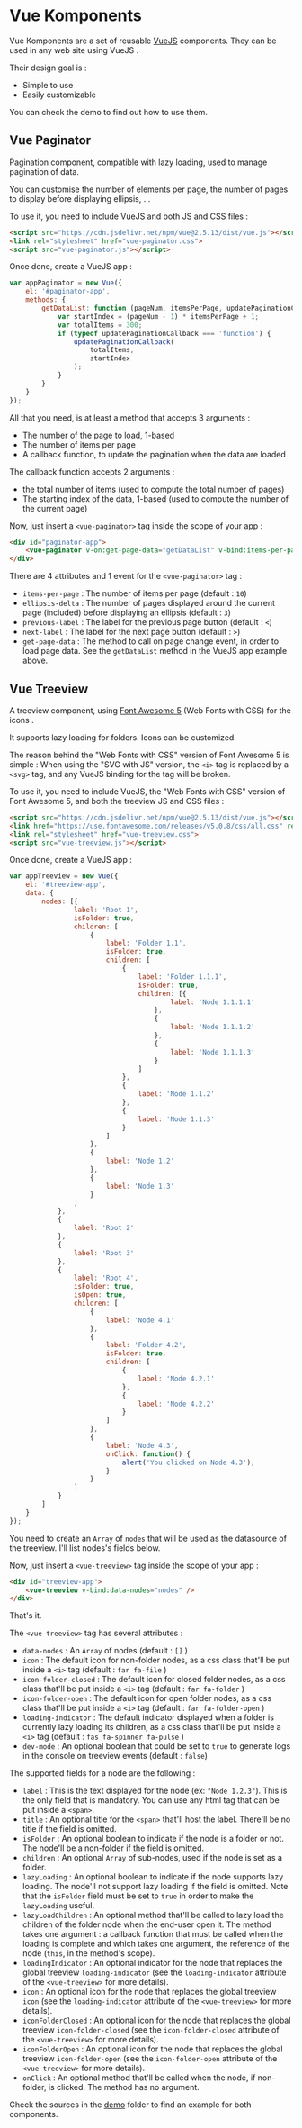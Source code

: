 <link href="https://use.fontawesome.com/releases/v5.0.8/css/all.css" rel="stylesheet">

[Font Awesome 5]: https://www.fontawesome.com
[VueJS]: https://vuejs.org/
[demo]: https://github.com/zKnight79/vue-komponents/tree/master/demo

Vue Komponents
==============

Vue Komponents are a set of reusable [VueJS] components. They can be used in any web site using VueJS <i class="fab fa-vuejs fa-lg"></i>.

Their design goal is :
- Simple to use
- Easily customizable

You can check the demo to find out how to use them.

Vue Paginator
-------------

Pagination component, compatible with lazy loading, used to manage pagination of data.

You can customise the number of elements per page, the number of pages to display before displaying ellipsis, ...

To use it, you need to include VueJS and both JS and CSS files :
```html
<script src="https://cdn.jsdelivr.net/npm/vue@2.5.13/dist/vue.js"></script>
<link rel="stylesheet" href="vue-paginator.css">
<script src="vue-paginator.js"></script>
```

Once done, create a VueJS app :
```javascript
var appPaginator = new Vue({
    el: '#paginator-app',
    methods: {
        getDataList: function (pageNum, itemsPerPage, updatePaginationCallback) {
            var startIndex = (pageNum - 1) * itemsPerPage + 1;
            var totalItems = 300;
            if (typeof updatePaginationCallback === 'function') {
                updatePaginationCallback(
                    totalItems,
                    startIndex
                );
            }
        }
    }
});
```
All that you need, is at least a method that accepts 3 arguments :
+ The number of the page to load, 1-based
+ The number of items per page
+ A callback function, to update the pagination when the data are loaded

The callback function accepts 2 arguments :
+ the total number of items (used to compute the total number of pages)
+ The starting index of the data, 1-based (used to compute the number of the current page)

Now, just insert a `<vue-paginator>` tag inside the scope of your app :
```html
<div id="paginator-app">
    <vue-paginator v-on:get-page-data="getDataList" v-bind:items-per-page="12" v-bind:ellipsis-delta="3" previous-label="<-" next-label="->" />
</div>
```
There are 4 attributes and 1 event for the `<vue-paginator>` tag :
+ `items-per-page` : The number of items per page (default : `10`)
+ `ellipsis-delta` : The number of pages displayed around the current page (included) before displaying an ellipsis (default : `3`)
+ `previous-label` : The label for the previous page button (default : `<`)
+ `next-label` : The label for the next page button (default : `>`)
+ `get-page-data` : The method to call on page change event, in order to load page data. See the `getDataList` method in the VueJS app example above.

Vue Treeview
------------

A treeview component, using [Font Awesome 5] (Web Fonts with CSS) for the icons <i class="fab fa-font-awesome-flag"></i> .

It supports lazy loading for folders. Icons can be customized.

The reason behind the "Web Fonts with CSS" version of Font Awesome 5 is simple :
When using the "SVG with JS" version, the `<i>` tag is replaced by a `<svg>` tag, and any VueJS binding for the tag will be broken.

To use it, you need to include VueJS, the "Web Fonts with CSS" version of Font Awesome 5, and both the treeview JS and CSS files :
```html
<script src="https://cdn.jsdelivr.net/npm/vue@2.5.13/dist/vue.js"></script>
<link href="https://use.fontawesome.com/releases/v5.0.8/css/all.css" rel="stylesheet">
<link rel="stylesheet" href="vue-treeview.css">
<script src="vue-treeview.js"></script>
```

Once done, create a VueJS app :
```javascript
var appTreeview = new Vue({
    el: '#treeview-app',
    data: {
        nodes: [{
                label: 'Root 1',
                isFolder: true,
                children: [
                    {
                        label: 'Folder 1.1',
                        isFolder: true,
                        children: [
                            {
                                label: 'Folder 1.1.1',
                                isFolder: true,
                                children: [{
                                        label: 'Node 1.1.1.1'
                                    },
                                    {
                                        label: 'Node 1.1.1.2'
                                    },
                                    {
                                        label: 'Node 1.1.1.3'
                                    }
                                ]
                            },
                            {
                                label: 'Node 1.1.2'
                            },
                            {
                                label: 'Node 1.1.3'
                            }
                        ]
                    },
                    {
                        label: 'Node 1.2'
                    },
                    {
                        label: 'Node 1.3'
                    }
                ]
            },
            {
                label: 'Root 2'
            },
            {
                label: 'Root 3'
            },
            {
                label: 'Root 4',
                isFolder: true,
                isOpen: true,
                children: [
                    {
                        label: 'Node 4.1'
                    },
                    {
                        label: 'Folder 4.2',
                        isFolder: true,
                        children: [
                            {
                                label: 'Node 4.2.1'
                            },
                            {
                                label: 'Node 4.2.2'
                            }
                        ]
                    },
                    {
                        label: 'Node 4.3',
                        onClick: function() {
                            alert('You clicked on Node 4.3');
                        }
                    }
                ]
            }
        ]
    }
});
```
You need to create an `Array` of `nodes` that will be used as the datasource of the treeview. I'll list nodes's fields below.

Now, just insert a `<vue-treeview>` tag inside the scope of your app :
```html
<div id="treeview-app">
    <vue-treeview v-bind:data-nodes="nodes" />
</div>
```
That's it.

The `<vue-treeview>` tag has several attributes :
+ `data-nodes` : An `Array` of nodes (default : `[]` )
+ `icon` : The default icon for non-folder nodes, as a css class that'll be put inside a `<i>` tag (default : `far fa-file` <i class="far fa-file"></i> )
+ `icon-folder-closed` : The default icon for closed folder nodes, as a css class that'll be put inside a `<i>` tag (default : `far fa-folder` <i class="far fa-folder"></i> )
+ `icon-folder-open` : The default icon for open folder nodes, as a css class that'll be put inside a `<i>` tag (default : `far fa-folder-open` <i class="far fa-folder-open"></i> )
+ `loading-indicator` : The default indicator displayed when a folder is currently lazy loading its children, as a css class that'll be put inside a `<i>` tag (default : `fas fa-spinner fa-pulse` <i class="fas fa-spinner fa-pulse"></i> )
+ `dev-mode` : An optional boolean that could be set to `true` to generate logs in the console on treeview events (default : `false`)

The supported fields for a node are the following :
+ `label` : This is the text displayed for the node (ex: `"Node 1.2.3"`). This is the only field that is mandatory. You can use any html tag that can be put inside a `<span>`.
+ `title` : An optional title for the `<span>` that'll host the label. There'll be no title if the field is omitted.
+ `isFolder` : An optional boolean to indicate if the node is a folder or not. The node'll be a non-folder if the field is omitted.
+ `children` : An optional `Array` of sub-nodes, used if the node is set as a folder.
+ `lazyLoading` : An optional boolean to indicate if the node supports lazy loading. The node'll not support lazy loading if the field is omitted. Note that the `isFolder` field must be set to `true` in order to make the `lazyLoading` useful.
+ `lazyLoadChildren` : An optional method that'll be called to lazy load the children of the folder node when the end-user open it. The method takes one argument : a callback function that must be called when the loading is complete and which takes one argument, the reference of the node (`this`, in the method's scope).
+ `loadingIndicator` : An optional indicator for the node that replaces the global treeview `loading-indicator` (see the `loading-indicator` attribute of the `<vue-treeview>` for more details).
+ `icon` : An optional icon for the node that replaces the global treeview `icon` (see the `loading-indicator` attribute of the `<vue-treeview>` for more details).
+ `iconFolderClosed` : An optional icon for the node that replaces the global treeview `icon-folder-closed` (see the `icon-folder-closed` attribute of the `<vue-treeview>` for more details).
+ `iconFolderOpen` : An optional icon for the node that replaces the global treeview `icon-folder-open` (see the `icon-folder-open` attribute of the `<vue-treeview>` for more details).
+ `onClick` :  An optional method that'll be called when the node, if non-folder, is clicked. The method has no argument.

Check the sources in the [demo] folder to find an example for both components.
